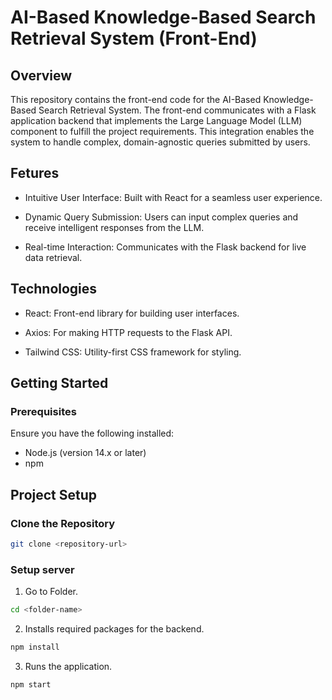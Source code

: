 # AI-Based Knowledge-Based Search Retrieval System (Front-End)

## Overview

This repository contains the front-end code for the AI-Based Knowledge-Based Search Retrieval System. The front-end communicates with a Flask application backend that implements the Large Language Model (LLM) component to fulfill the project requirements. This integration enables the system to handle complex, domain-agnostic queries submitted by users.

## Fetures

- Intuitive User Interface: Built with React for a seamless user experience.

- Dynamic Query Submission: Users can input complex queries and receive intelligent responses from the LLM.

- Real-time Interaction: Communicates with the Flask backend for live data retrieval.

## Technologies

- React: Front-end library for building user interfaces.

- Axios: For making HTTP requests to the Flask API.

- Tailwind CSS: Utility-first CSS framework for styling.

## Getting Started

### Prerequisites

Ensure you have the following installed:

- Node.js (version 14.x or later)
- npm

## Project Setup

### Clone the Repository

```bash
git clone <repository-url>
```

### Setup server

1. Go to Folder.

```bash
cd <folder-name>
```

2. Installs required packages for the backend.

```bash
npm install
```

3. Runs the application.

```bash
npm start
```
